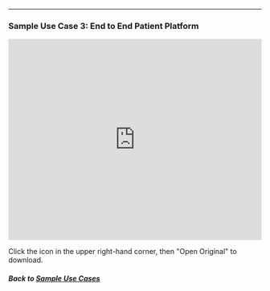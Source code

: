 ---
### Sample Use Case 3: End to End Patient Platform

<embed src="https://docs.google.com/viewer?url=https://github.com/data2health/CTS-Personas/raw/master/docs/assets/UseCase3_BuildSoftwareTeam.pdf&embedded=true" style="width:100%; height:400px;" frameborder="0" />

Click the icon in the upper right-hand corner, then "Open Original" to download.

##### Back to [Sample Use Cases](index.md)
